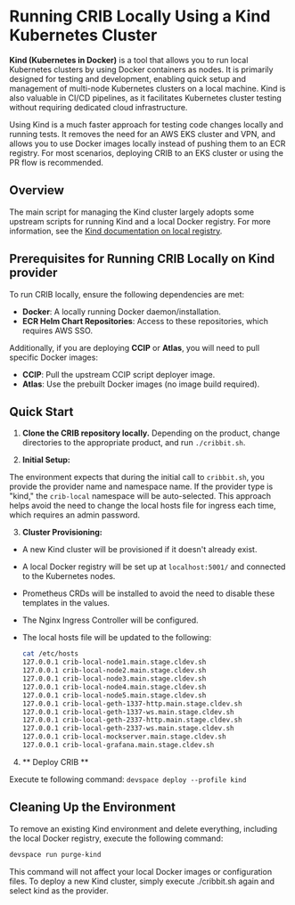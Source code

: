 # Running CRIB Locally Using a Kind Kubernetes Cluster

**Kind (Kubernetes in Docker)** is a tool that allows you to run local Kubernetes clusters by using Docker containers as nodes. It is primarily designed for testing and development, enabling quick setup and management of multi-node Kubernetes clusters on a local machine. Kind is also valuable in CI/CD pipelines, as it facilitates Kubernetes cluster testing without requiring dedicated cloud infrastructure.

Using Kind is a much faster approach for testing code changes locally and running tests. It removes the need for an AWS EKS cluster and VPN, and allows you to use Docker images locally instead of pushing them to an ECR registry. For most scenarios, deploying CRIB to an EKS cluster or using the PR flow is recommended.

## Overview

The main script for managing the Kind cluster largely adopts some upstream scripts for running Kind and a local Docker registry. For more information, see the [Kind documentation on local registry](https://kind.sigs.k8s.io/docs/user/local-registry/).

## Prerequisites for Running CRIB Locally on Kind provider

To run CRIB locally, ensure the following dependencies are met:

- **Docker**: A locally running Docker daemon/installation.
- **ECR Helm Chart Repositories**: Access to these repositories, which requires AWS SSO.

Additionally, if you are deploying **CCIP** or **Atlas**, you will need to pull specific Docker images:

- **CCIP**: Pull the upstream CCIP script deployer image.
- **Atlas**: Use the prebuilt Docker images (no image build required).

## Quick Start

1. **Clone the CRIB repository locally.** Depending on the product, change directories to the appropriate product, and run `./cribbit.sh`.

2. **Initial Setup:**

The environment expects that during the initial call to `cribbit.sh`, you provide the provider name and namespace name. If the provider type is "kind," the `crib-local` namespace will be auto-selected. This approach helps avoid the need to change the local hosts file for ingress each time, which requires an admin password.

3. **Cluster Provisioning:**

- A new Kind cluster will be provisioned if it doesn't already exist.
- A local Docker registry will be set up at `localhost:5001/` and connected to the Kubernetes nodes.
- Prometheus CRDs will be installed to avoid the need to disable these templates in the values.
- The Nginx Ingress Controller will be configured.
- The local hosts file will be updated to the following:

  ```bash
  cat /etc/hosts
  127.0.0.1 crib-local-node1.main.stage.cldev.sh
  127.0.0.1 crib-local-node2.main.stage.cldev.sh
  127.0.0.1 crib-local-node3.main.stage.cldev.sh
  127.0.0.1 crib-local-node4.main.stage.cldev.sh
  127.0.0.1 crib-local-node5.main.stage.cldev.sh
  127.0.0.1 crib-local-geth-1337-http.main.stage.cldev.sh
  127.0.0.1 crib-local-geth-1337-ws.main.stage.cldev.sh
  127.0.0.1 crib-local-geth-2337-http.main.stage.cldev.sh
  127.0.0.1 crib-local-geth-2337-ws.main.stage.cldev.sh
  127.0.0.1 crib-local-mockserver.main.stage.cldev.sh
  127.0.0.1 crib-local-grafana.main.stage.cldev.sh
  ```

4. ** Deploy CRIB **

Execute te following command:
`devspace deploy --profile kind`

## Cleaning Up the Environment

To remove an existing Kind environment and delete everything, including the local Docker registry, execute the following command:

```bash
devspace run purge-kind
```

This command will not affect your local Docker images or configuration files. To deploy a new Kind cluster, simply execute ./cribbit.sh again and select kind as the provider.

